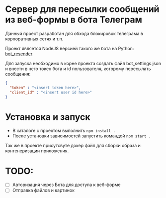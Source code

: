 # Сервер для пересылки сообщений из веб-формы в бота Телеграм

Данный проект разработан для обхода блокировок телеграма в корпоративных сетях и т.п.

Проект является NodeJS версией такого же бота на Python: [bot_resender](https://github.com/Kokorev92/bot_resender)

Для запуска необходимо в корне проекта создать файл bot_settings.json и внести в него токен бота и id пользователя, которому пересылать сообщения:

```json
{
  "token" : "<insert token here>",
  "client_id" : "<insert user id here>"
}
```

# Установка и запуск
 
 - В каталоге с проектом выполнить `npm install .`
 - После установки зависимостей запустить командой `npm start .`

 Так же в проекте присутсвуте докер файл для сборки образа и контенеризации приложения.

# TODO:

 - [ ] Авторизация через Бота для доступа к веб-форме
 - [ ] Отправка файлов и картинок